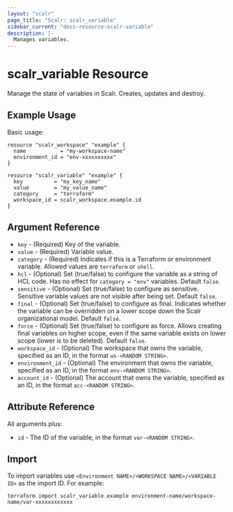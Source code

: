 ```yaml
---
layout: "scalr"
page_title: "Scalr: scalr_variable"
sidebar_current: "docs-resource-scalr-variable"
description: |-
  Manages variables.
---
```


# scalr_variable Resource

Manage the state of variables in Scalr. Creates, updates and destroy.

## Example Usage

Basic usage:

```hcl
resource "scalr_workspace" "example" {
  name           = "my-workspace-name"
  environment_id = "env-xxxxxxxxxx"
}

resource "scalr_variable" "example" {
  key          = "my_key_name"
  value        = "my_value_name"
  category     = "terraform"
  workspace_id = scalr_workspace.example.id
}
```

## Argument Reference

* `key` - (Required) Key of the variable.
* `value` - (Required) Variable value.
* `category` - (Required) Indicates if this is a Terraform or environment variable. Allowed values are `terraform` or `shell`.
* `hcl` - (Optional) Set (true/false) to configure the variable as a string of HCL code. Has no effect for `category = "env"` variables. Default `false`.
* `sensitive` - (Optional) Set (true/false) to configure as sensitive. Sensitive variable values are not visible after being set. Default `false`.
* `final` - (Optional) Set (true/false) to configure as final. Indicates whether the variable can be overridden on a lower scope down the Scalr organizational model. Default `false`.
* `force` - (Optional) Set (true/false) to configure as force. Allows creating final variables on higher scope, even if the same variable exists on lower scope (lower is to be deleted). Default `false`.
* `workspace_id` - (Optional) The workspace that owns the variable, specified as an ID, in the format `ws-<RANDOM STRING>`.
* `environment_id` - (Optional) The environment that owns the variable, specified as an ID, in the format `env-<RANDOM STRING>`.
* `account_id` - (Optional) The account that owns the variable, specified as an ID, in the format `acc-<RANDOM STRING>`.


## Attribute Reference

All arguments plus:

* `id` - The ID of the variable, in the format `var-<RANDOM STRING>`.

## Import

To import variables use `<Environment NAME>/<WORKSPACE NAME>/<VARIABLE ID>` as the import ID. For example:

```shell
terraform import scalr_variable.example environment-name/workspace-name/var-xxxxxxxxxxxx
```
